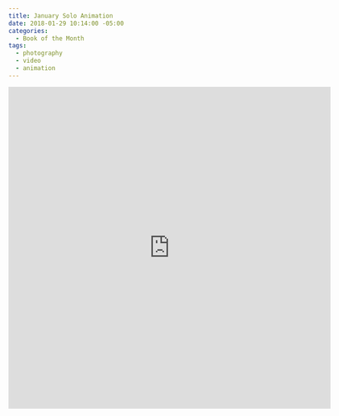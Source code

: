 ```yaml
---
title: January Solo Animation
date: 2018-01-29 10:14:00 -05:00
categories:
  - Book of the Month
tags:
  - photography
  - video
  - animation
---
```


<div class="video-square">
	<iframe src="https://player.vimeo.com/video/253260530?&loop=1" width="640" height="640" frameborder="0" webkitallowfullscreen mozallowfullscreen allowfullscreen allow="autoplay" background="1"></iframe>
</div>

